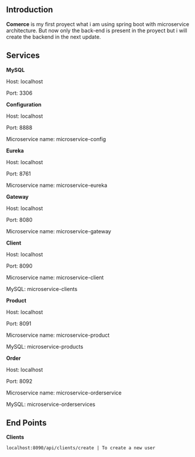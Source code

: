 ## Introduction
**Comerce** is my first proyect what i am using spring boot with microservice architecture.
But now only the back-end is present in the proyect but i will create the backend in the next update.

## Services
**MySQL** <p>
Host: localhost <p>
Port: 3306

**Configuration** <p>
Host: localhost <p>
Port: 8888  <p>
Microservice name: microservice-config

**Eureka** <p>
Host: localhost  <p>
Port: 8761  <p>
Microservice name: microservice-eureka

**Gateway** <p>
Host: localhost  <p>
Port: 8080  <p>
Microservice name: microservice-gateway

**Client** <p>
Host: localhost  <p>
Port: 8090  <p>
Microservice name: microservice-client  <p>
MySQL: microservice-clients

**Product** <p>
Host: localhost  <p>
Port: 8091  <p>
Microservice name: microservice-product  <p>
MySQL: microservice-products

**Order** <p>
Host: localhost  <p>
Port: 8092  <p>
Microservice name: microservice-orderservice  <p>
MySQL: microservice-orderservices

## End Points
**Clients** <p>
```localhost:8090/api/clients/create | To create a new user```

